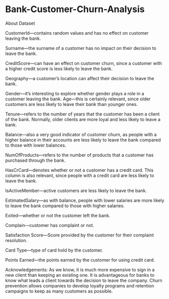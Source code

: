 # Bank-Customer-Churn-Analysis

About Dataset

CustomerId—contains random values and has no effect on customer leaving the bank.

Surname—the surname of a customer has no impact on their decision to leave the bank.

CreditScore—can have an effect on customer churn, since a customer with a higher credit score is less likely to leave the bank.

Geography—a customer’s location can affect their decision to leave the bank.


Gender—it’s interesting to explore whether gender plays a role in a customer leaving the bank.
Age—this is certainly relevant, since older customers are less likely to leave their bank than younger ones.

Tenure—refers to the number of years that the customer has been a client of the bank. Normally, older clients are more loyal and less likely to leave a bank.

Balance—also a very good indicator of customer churn, as people with a higher balance in their accounts are less likely to leave the bank compared to those with lower balances.

NumOfProducts—refers to the number of products that a customer has purchased through the bank.

HasCrCard—denotes whether or not a customer has a credit card. This column is also relevant, since people with a credit card are less likely to leave the bank.

IsActiveMember—active customers are less likely to leave the bank.

EstimatedSalary—as with balance, people with lower salaries are more likely to leave the bank compared to those with higher salaries.

Exited—whether or not the customer left the bank.

Complain—customer has complaint or not.

Satisfaction Score—Score provided by the customer for their complaint resolution.

Card Type—type of card hold by the customer.

Points Earned—the points earned by the customer for using credit card.

Acknowledgements:
As we know, it is much more expensive to sign in a new client than keeping an existing one.
It is advantageous for banks to know what leads a client towards the decision to leave the company.
Churn prevention allows companies to develop loyalty programs and retention campaigns to keep as many customers as possible.
